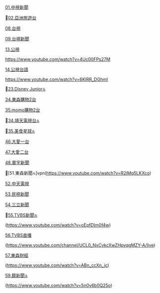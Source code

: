 [01.中視新聞](https://www.youtube.com/channel/UCmH4q-YjeazayYCVHHkGAMA/live)

🚫[02.亞洲旅遊台](https://www.youtube.com/watch?v=K-8j1JOx6g8)

[08.台視](https://www.youtube.com/channel/UC9CsZoTaHZqZjnNZv7v3T1g/live)

[09.台視新聞](https://www.youtube.com/channel/UC8ROUUjHzEQm-ndb69CX8Ww/live)

[13.公視](https://www.youtube.com/channel/UCXgIO9jJVsX5_2ideiSkfvA/live)

https://www.youtube.com/watch?v=4Uc00FPs27M

[14.公視台語](https://www.youtube.com/channel/UCX6SRupi5lTDbIFJEOpReCQ/live)

https://www.youtube.com/watch?v=6KlRR_DGhmI

🚫[23.Disney Junior🔝](https://www.youtube.com/watch?v=dX1jBiY5eeo)

[34.東森購物2台](https://www.youtube.com/channel/UCiolqpxuocdomP4hPGfn_-A/live)

[35.momo購物2台](https://www.youtube.com/channel/UCDhA7JbV2QQ-Ic9FrbeEEHA/live)

🚫[34.靖天電視台🔝](https://www.youtube.com/watch?v=JAElED3uNVU)

🚫[35.美食星球🔝](https://www.youtube.com/watch?v=GGafFe1tFII)

[46.大愛一台](https://www.youtube.com/watch?v=MIqUplvSRWA)

[47.大愛二台](https://www.youtube.com/watch?v=DTNkEm6jaqQ)

[48.寰宇新聞](https://www.youtube.com/watch?v=B7Zp3d6xXWw)

🚫[51.東森新聞🔝]vpn(https://www.youtube.com/watch?v=R2iMq5LKXco)

[52.中天電視](https://www.youtube.com/watch?v=_QbRXRnHMVY)

[53.民視新聞](https://www.youtube.com/channel/UClIfopQZlkkSpM1VgCFLRJA/live)

[54.三立新聞](https://www.youtube.com/watch?v=EB4g7wecgTI)

🚫[55.TVBS新聞🔝](https://www.youtube.com/channel/UCL0_NxCvkcXwZHpvqgMZY-A/live)

(https://www.youtube.com/watch?v=oEpfDIm0f4w)

[56.TVBS直播](https://www.youtube.com/watch?v=s7QREqoxHdA)

(https://www.youtube.com/channel/UCL0_NxCvkcXwZHpvqgMZY-A/live)

[57.東森財經](https://www.youtube.com/channel/UCuzqko_GKcj9922M1gUo__w/live)

(https://www.youtube.com/watch?v=ABn_ccXn_jc)

[59.鏡新聞🔝](https://www.youtube.com/channel/UC4LjkybVKXCDlneVXlKAbmw/live)

(https://www.youtube.com/watch?v=5n0y6b0Q25o)
